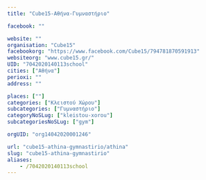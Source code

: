 ```yaml
---
title: "Cube15-Αθήνα-Γυμναστήριο"

facebook: ""

website: ""
organisation: "Cube15"
facebookorg: "https://www.facebook.com/Cube15/794781870591913"
websiteorg: "www.cube15.gr/"
UID: "7042020140113school"
cities: ["Αθήνα"]
perioxi: ""
address: ""

places: [""]
categories: ["Κλειστού Χώρου"]
subcategories: ["Γυμναστήριο"]
categoryNoSLug: ["kleistou-xorou"]
subcategoriesNoSLug: ["gym"]

orgUID: "org14042020001246"

url: "cube15-athina-gymnastirio/athina"
slug: "cube15-athina-gymnastirio"
aliases:
    - /7042020140113school
---
```





